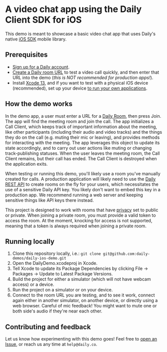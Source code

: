 # A video chat app using the Daily Client SDK for iOS

This demo is meant to showcase a basic video chat app that uses Daily's native [iOS SDK](https://docs.daily.co/guides/products/mobile#introducing-dailys-native-mobile-libraries-beta) mobile library.

## Prerequisites

- [Sign up for a Daily account](https://dashboard.daily.co/signup).
- [Create a Daily room URL](https://help.daily.co/en/articles/4202139-creating-and-viewing-rooms) to test a video call quickly, and then enter that URL into the demo (_this is NOT recommended for production apps!_).
- Install [Xcode 13](https://developer.apple.com/xcode/), and if you want to test with a physical iOS device (recommended), set up your device [to run your own applications](https://developer.apple.com/documentation/xcode/distributing-your-app-to-registered-devices).

## How the demo works

In the demo app, a user must enter a URL for a [Daily Room](https://docs.daily.co/reference#rooms), then press Join. The app will find the meeting room and join the call. The app initializes a Call Client, which keeps track of important information about the meeting, like other participants (including their audio and video tracks) and the things they do on the call (e.g. muting their mic or leaving), and provides methods for interacting with the meeting. The app leverages this object to update its state accordingly, and to carry out user actions like muting or changing track-publishing statuses. When the user leaves the meeting room, the Call Client remains, but their call has ended. The Call Client is destroyed when the application exits.

When testing or running this demo, you'll likely use a room you've manually created for calls. A production application will likely need to use the [Daily REST API](https://docs.daily.co/reference/rest-api) to create rooms on the fly for your users, which necessitates the use of a sensitive Daily API key. You likely don't want to embed this key in a production app. We recommend running a web server and keeping sensitive things like API keys there instead.

This project is designed to work with rooms that have [privacy](https://www.daily.co/blog/intro-to-room-access-control/) set to public or private. When joining a private room, you must provide a valid token to access the room. At the moment, knocking for access is not supported, meaning that a token is always required when joining a private room.

## Running locally

1. Clone this repository locally, i.e.: `git clone git@github.com:daily-demos/daily-ios-demo.git`
2. Open the DailyDemo.xcodeproj in Xcode.
3. Tell Xcode to update its Package Dependencies by clicking File -> Packages -> Update to Latest Package Versions.
4. Build the project for either a simulator (which will not have webcam access) or a device.
5. Run the project on a simulator or on your device.
6. Connect to the room URL you are testing, and to see it work, connect again either in another simulator, on another device, or directly using a web browser. Careful of mic feedback! You might want to mute one or both side's audio if they're near each other.

## Contributing and feedback

Let us know how experimenting with this demo goes! Feel free to [open an Issue](https://github.com/daily-demos/daily-ios-demo/issues), or reach us any time at `help@daily.co`.
